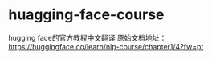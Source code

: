 # huagging-face-course
hugging face的官方教程中文翻译
原始文档地址：https://huggingface.co/learn/nlp-course/chapter1/4?fw=pt
